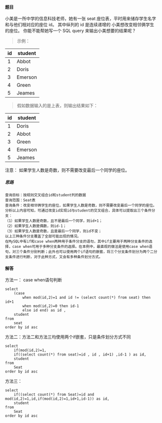 #### 题目

小美是一所中学的信息科技老师，她有一张 seat 座位表，平时用来储存学生名字和与他们相对应的座位 id。 其中纵列的 id 是连续递增的 小美想改变相邻俩学生的座位。 你能不能帮她写一个 SQL query 来输出小美想要的结果呢？

> 示例：

|    id   | student |
|---------|---------|
|    1    | Abbot   |
|    2    | Doris   |
|    3    | Emerson |
|    4    | Green   |
|    5    | Jeames  |

>假如数据输入的是上表，则输出结果如下：

|    id   | student |
|---------|---------|
|    1    | Doris   |
|    2    | Abbot   |
|    3    | Green   |
|    4    | Emerson |
|    5    | Jeames  |

注意： 如果学生人数是奇数，则不需要改变最后一个同学的座位。

##### 思路

```text
查询目标：按规则交叉组合id和student列的数据
查询范围：Seat表
查询条件：改变相邻俩学生的座位，如果学生人数是奇数，则不需要改变最后一个同学的座位。
分析以上内容可知，可通过改变id实现id与student的交叉组合，具体可以提取出三个条件分支：
（1）如果学生人数是奇数，且不是最后一个同学，则id+1；
（2）如果学生人数是偶数，则id-1；
（3）如果学生人数是奇数，且是最后一个同学，则id不变；
以上三种条件分支覆盖了全部可能出现的情况。
在MySQL中有if和case when两种用于条件分支的语句，其中if主要用于两种分支条件的选择，case when可用于多种分支条件的选择。在本例中，最直观的做法是使用case when语句，对三个条件分别判断；此外也可以使用两个if语句的嵌套，将三个分支条件划分为两个二分支条件进行判断，对于此种方式，又会有多种条件划分方式。
```

#### 解答

方法一： case when语句判断

```roomsql
select
    (case
        when mod(id,2)=1 and id != (select count(*) from seat) then id+1
        when mod(id,2)=0 then id-1
        else id end) as id , 
    student 
from 
    seat 
order by id asc
```

方法二：方法二和方法三均使用两个if嵌套，只是条件划分方式不同

```roomsql
select
    if(mod(id,2)=1, 
    if((select count(*) from seat)=id , id , id+1) ,id-1 ) as id, 
    student 
from 
    Seat 
order by id asc
```

方法三：

```roomsql
select 
    if((select count(*) from Seat)=id and mod(id,2)=1,id,if(mod(id,2)=1,id+1,id-1)) as id,
    student 
from 
    Seat 
order by id asc
```